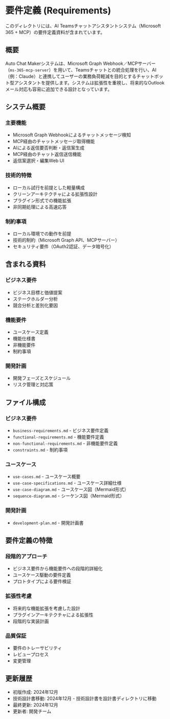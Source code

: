 # 要件定義 (Requirements)

このディレクトリには、AI Teamsチャットアシスタントシステム（Microsoft 365 + MCP）の要件定義資料が含まれています。

## 概要

Auto Chat Makerシステムは、Microsoft Graph Webhook／MCPサーバー（`ms-365-mcp-server`）を用いて、Teamsチャットとの統合処理を行い、AI（例：Claude）と連携してユーザーの業務負荷軽減を目的とするチャットボット型アシスタントを提供します。システムは拡張性を重視し、将来的なOutlookメール対応も容易に追加できる設計となっています。

## システム概要

### 主要機能
- Microsoft Graph Webhookによるチャットメッセージ検知
- MCP経由のチャットメッセージ取得機能
- AIによる返信要否判断・返信案生成
- MCP経由のチャット返信送信機能
- 返信案選択・編集Web UI

### 技術的特徴
- ローカル試行を前提とした軽量構成
- クリーンアーキテクチャによる拡張性設計
- プラグイン形式での機能拡張
- 非同期処理による高速応答

### 制約事項
- ローカル環境での動作を前提
- 技術的制約（Microsoft Graph API、MCPサーバー）
- セキュリティ要件（OAuth2認証、データ暗号化）

## 含まれる資料

### ビジネス要件
- ビジネス目標と価値提案
- ステークホルダー分析
- 競合分析と差別化要因

### 機能要件
- ユースケース定義
- 機能仕様書
- 非機能要件
- 制約事項

### 開発計画
- 開発フェーズとスケジュール
- リスク管理と対応策

## ファイル構成

### ビジネス要件
- `business-requirements.md` - ビジネス要件定義
- `functional-requirements.md` - 機能要件定義
- `non-functional-requirements.md` - 非機能要件定義
- `constraints.md` - 制約事項

### ユースケース
- `use-cases.md` - ユースケース概要
- `use-case-specifications.md` - ユースケース詳細仕様
- `use-case-diagram.md` - ユースケース図（Mermaid形式）
- `sequence-diagram.md` - シーケンス図（Mermaid形式）

### 開発計画
- `development-plan.md` - 開発計画書

## 要件定義の特徴

### 段階的アプローチ
- ビジネス要件から機能要件への段階的詳細化
- ユースケース駆動の要件定義
- プロトタイプによる要件検証

### 拡張性考慮
- 将来的な機能拡張を考慮した設計
- プラグインアーキテクチャによる拡張性
- 段階的な実装計画

### 品質保証
- 要件のトレーサビリティ
- レビュープロセス
- 変更管理

## 更新履歴

- 初版作成: 2024年12月
- 技術設計書移動: 2024年12月 - 技術設計書を設計書ディレクトリに移動
- 最終更新: 2024年12月
- 更新者: 開発チーム
